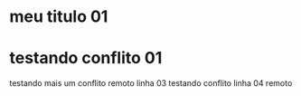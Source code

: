 # meu titulo 01
# testando conflito 01
testando mais um conflito remoto linha 03
testando conflito linha 04 remoto
